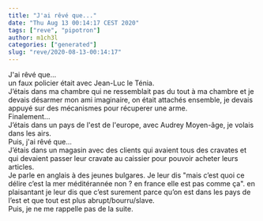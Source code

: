 ```yaml
---
title: "J'ai rêvé que..."
date: "Thu Aug 13 00:14:17 CEST 2020"
tags: ["reve", "pipotron"]
author: m1ch3l
categories: ["generated"]
slug: "reve/2020-08-13-00:14:17"
---
```


J'ai rêvé que...<br>
un faux policier était avec Jean-Luc le Ténia.<br>
J’étais dans ma chambre qui ne ressemblait pas du tout à ma chambre et je devais désarmer mon ami imaginaire, on était attachés ensemble, je devais appuyé sur des mécanismes pour récuperer une arme.<br>
Finalement...<br>
J’étais dans un pays de l'est de l'europe, avec Audrey Moyen-âge, je volais dans les airs.<br>
Puis, j'ai rêvé que...<br>
J’étais dans un magasin avec des clients qui avaient tous des cravates et qui devaient passer leur cravate au caissier pour pouvoir acheter leurs articles.<br>
Je parle en anglais à des jeunes bulgares. Je leur dis "mais c’est quoi ce délire c’est la mer méditérannée non ? en france elle est pas comme ça". en plaisantant je leur dis que c’est surement parce qu’on est dans les pays de l’est et que tout est plus abrupt/bourru/slave.<br>
Puis, je ne me rappelle pas de la suite.<br>
